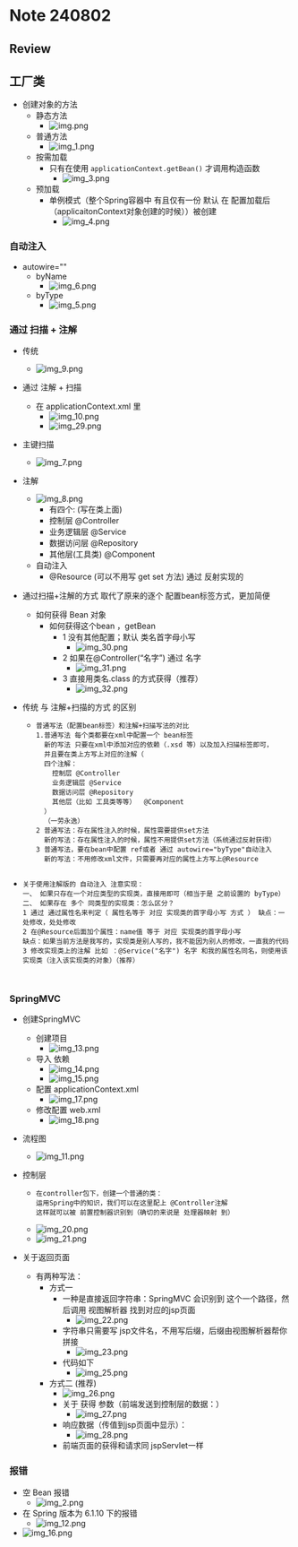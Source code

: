 # Note 240802
## Review

## 工厂类
- 创建对象的方法
  - 静态方法
    - ![img.png](img.png)
  - 普通方法
    - ![img_1.png](img_1.png)
  - 按需加载
    - 只有在使用 `applicationContext.getBean()` 才调用构造函数
      - ![img_3.png](img_3.png)
  - 预加载
    - 单例模式（整个Spring容器中 有且仅有一份 默认 在 配置加载后（applicaitonContext对象创建的时候））被创建
      - ![img_4.png](img_4.png)

### 自动注入 
- autowire=""
  - byName
    - ![img_6.png](img_6.png)
  - byType
    - ![img_5.png](img_5.png)

### 通过 扫描 + 注解 
- 传统
  - ![img_9.png](img_9.png)
- 通过 注解 + 扫描
  - 在 applicationContext.xml 里
    - ![img_10.png](img_10.png)
    - ![img_29.png](img_29.png)
- 主键扫描
  - ![img_7.png](img_7.png)
- 注解 
  - ![img_8.png](img_8.png)
    - 有四个: (写在类上面)
    - 控制层 @Controller
    - 业务逻辑层 @Service
    - 数据访问层 @Repository
    - 其他层(工具类) @Component
  - 自动注入
    - @Resource (可以不用写 get set 方法) 通过 反射实现的  

- 通过扫描+注解的方式 取代了原来的逐个 配置bean标签方式，更加简便
  - 如何获得 Bean 对象 
    - 如何获得这个bean ，getBean
      - 1 没有其他配置；默认  类名首字母小写
        - ![img_30.png](img_30.png)
      - 2 如果在@Controller(“名字”) 通过 名字
        - ![img_31.png](img_31.png)
      - 3 直接用类名.class 的方式获得（推荐）
        - ![img_32.png](img_32.png)
      

- 传统 与 注解+扫描的方式 的区别
  - ``````
    普通写法（配置bean标签）和注解+扫描写法的对比
    1.普通写法 每个类都要在xml中配置一个 bean标签
      新的写法 只要在xml中添加对应的依赖（.xsd 等）以及加入扫描标签即可，
      并且要在类上方写上对应的注解（
      四个注解：
        控制层 @Controller
        业务逻辑层 @Service
        数据访问层 @Repository
        其他层（比如 工具类等等）  @Component
      ）
      （一劳永逸）
    2 普通写法：存在属性注入的时候，属性需要提供set方法
      新的写法：存在属性注入的时候，属性不用提供set方法（系统通过反射获得）
    3 普通写法，要在bean中配置 ref或者 通过 autowire="byType"自动注入
      新的写法：不用修改xml文件，只需要再对应的属性上方写上@Resource
          
- ``````
  关于使用注解版的 自动注入 注意实现：
  一、 如果只存在一个对应类型的实现类，直接用即可（相当于是 之前设置的 byType）
  二、 如果存在 多个 同类型的实现类：怎么区分？
  1 通过 通过属性名来判定（ 属性名等于 对应 实现类的首字母小写 方式 ） 缺点：一处修改，处处修改
  2 在@Resource后面加个属性：name值 等于 对应 实现类的首字母小写
  缺点：如果当前方法是我写的，实现类是别人写的，我不能因为别人的修改，一直我的代码
  3 修改实现类上的注解 比如 ：@Service("名字") 名字 和我的属性名同名，则使用该 实现类（注入该实现类的对象）（推荐）



### SpringMVC
- 创建SpringMVC
  - 创建项目
    - ![img_13.png](img_13.png)
  - 导入 依赖
    - ![img_14.png](img_14.png)
    - ![img_15.png](img_15.png)
  - 配置 applicationContext.xml
    - ![img_17.png](img_17.png)
  - 修改配置 web.xml
    - ![img_18.png](img_18.png)
- 流程图
  - ![img_11.png](img_11.png)

- 控制层
  - ``````
    在controller包下，创建一个普通的类：
    运用Spring中的知识，我们可以在这里配上 @Controller注解
    这样就可以被 前置控制器识别到（确切的来说是 处理器映射 到）
    
  - ![img_20.png](img_20.png)
  - ![img_21.png](img_21.png)
- 关于返回页面
  - 有两种写法：
    - 方式一
      - 一种是直接返回字符串：SpringMVC 会识别到 这个一个路径，然后调用 视图解析器 找到对应的jsp页面
        - ![img_22.png](img_22.png)
      - 字符串只需要写 jsp文件名，不用写后缀，后缀由视图解析器帮你拼接
        - ![img_23.png](img_23.png)
      - 代码如下
        - ![img_25.png](img_25.png)
    - 方式二 (推荐)
      - ![img_26.png](img_26.png)
      - 关于 获得 参数（前端发送到控制层的数据：）
        - ![img_27.png](img_27.png)
      - 响应数据（传值到jsp页面中显示）：
        - ![img_28.png](img_28.png)
      - 前端页面的获得和请求同 jspServlet一样
        

### 报错
- 空 Bean 报错
  - ![img_2.png](img_2.png)
- 在 Spring 版本为 6.1.10 下的报错
  - ![img_12.png](img_12.png)
- ![img_16.png](img_16.png)